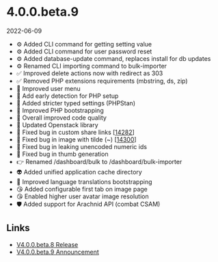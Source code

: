 # 4.0.0.beta.9

2022-06-09

- ⚙️ Added CLI command for getting setting value
- ⚙️ Added CLI command for user password reset
- ⚙️ Added database-update command, replaces install for db updates
- ⚙️ Renamed CLI importing command to bulk-importer
- ✅ Improved delete actions now with redirect as 303
- ✅ Removed PHP extensions requirements (mbstring, ds, zip)
- 🎨 Improved user menu
- 🐘 Add early detection for PHP setup
- 🐘 Added stricter typed settings (PHPStan)
- 🐘 Improved PHP bootstrapping
- 🐘 Overall improved code quality
- 🐘 Updated Openstack library
- 🐞 Fixed bug in custom share links [[14282](https://chevereto.com/community/threads/14282)]
- 🐞 Fixed bug in image with tilde (~) [[14300](https://chevereto.com/community/threads/14300)]
- 🐞 Fixed bug in leaking unencoded numeric ids
- 🐞 Fixed bug in thumb generation
- 👉 Renamed /dashboard/bulk to /dashboard/bulk-importer
- 👽 Added unified application cache directory
- 💬 Improved language translations bootstrapping
- 😘 Added configurable first tab on image page
- 😘 Enabled higher user avatar image resolution
- 🛡 Added support for Arachnid API (combat CSAM)

## Links

- [V4.0.0.beta.8 Release](https://chevereto.com/community/threads/chevereto-v4-0-0-beta-8.14312/)
- [V4.0.0.beta.9 Announcement](https://chevereto.com/community/threads/chevereto-v4-0-0-beta-9-announcement.14280/)
